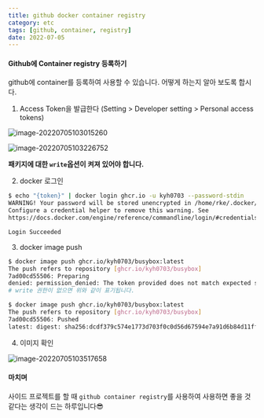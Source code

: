 ```yaml
---
title: github docker container registry
category: etc
tags: [github, container, registry]
date: 2022-07-05
---
```


#### Github에 Container registry 등록하기

github에 container를 등록하여 사용할 수 있습니다. 어떻게 하는지 알아 보도록 합시다.

1. Access Token을 발급한다 (Setting > Developer setting > Personal access tokens)

![image-20220705103015260](../../assets/images/posts/2022-07-05-post-github-container-registry/image-20220705103015260.png)

![image-20220705103226752](../../assets/images/posts/2022-07-05-post-github-container-registry/image-20220705103226752.png)

**패키지에 대한 `write`옵션이 켜져 있어야 합니다.**

2. docker 로그인

```bash
$ echo "{token}" | docker login ghcr.io -u kyh0703 --password-stdin
WARNING! Your password will be stored unencrypted in /home/rke/.docker/config.json.
Configure a credential helper to remove this warning. See
https://docs.docker.com/engine/reference/commandline/login/#credentials-store

Login Succeeded
```

3. docker image push

```bash
$ docker image push ghcr.io/kyh0703/busybox:latest
The push refers to repository [ghcr.io/kyh0703/busybox]
7ad00cd55506: Preparing
denied: permission_denied: The token provided does not match expected scopes.
# write 권한이 없으면 위와 같이 표기됩니다.

$ docker image push ghcr.io/kyh0703/busybox:latest
The push refers to repository [ghcr.io/kyh0703/busybox]
7ad00cd55506: Pushed
latest: digest: sha256:dcdf379c574e1773d703f0c0d56d67594e7a91d6b84d11ff46799f60fb081c52 size: 527
```

4. 이미지 확인

![image-20220705103517658](../../assets/images/posts/2022-07-05-post-github-container-registry/image-20220705103517658.png)

#### 마치며

사이드 프로젝트를 할 때 `github container registry`를 사용하여 사용하면 좋을 것 같다는 생각이 드는 하루입니다😎
